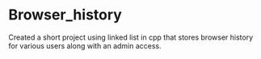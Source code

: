 # Browser_history
Created a short project using linked list in cpp that stores browser history for various users along with an admin access.
